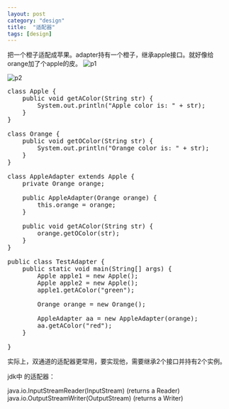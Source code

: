 ```yaml
---
layout: post
category: "design"
title:  "适配器"
tags: [design]
---
```

把一个橙子适配成苹果。adapter持有一个橙子，继承apple接口。就好像给orange加了个apple的皮。
![p1](http://www.programcreek.com/wp-content/uploads/2011/09/SimpleAdapter.jpg)

![p2](http://www.programcreek.com/wp-content/uploads/2011/09/adapter-pattern-class-diagram.jpg)

<pre>
class Apple {
    public void getAColor(String str) {
        System.out.println("Apple color is: " + str);
    }
}
 
class Orange {
    public void getOColor(String str) {
        System.out.println("Orange color is: " + str);
    }
}
 
class AppleAdapter extends Apple {
    private Orange orange;
 
    public AppleAdapter(Orange orange) {
        this.orange = orange;
    }
 
    public void getAColor(String str) {
        orange.getOColor(str);
    }
}
 
public class TestAdapter {
    public static void main(String[] args) {
        Apple apple1 = new Apple();
        Apple apple2 = new Apple();
        apple1.getAColor("green");
 
        Orange orange = new Orange();
 
        AppleAdapter aa = new AppleAdapter(orange);
        aa.getAColor("red");
    }
 
}
</pre>

实际上，双通道的适配器更常用，要实现他，需要继承2个接口并持有2个实例。

jdk中 的适配器：

java.io.InputStreamReader(InputStream) (returns a Reader)
java.io.OutputStreamWriter(OutputStream) (returns a Writer)



